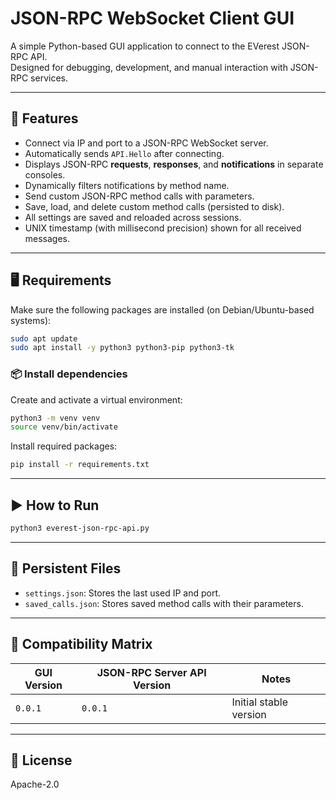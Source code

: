 # JSON-RPC WebSocket Client GUI

A simple Python-based GUI application to connect to the EVerest JSON-RPC API.  
Designed for debugging, development, and manual interaction with JSON-RPC services.

---

## 🚀 Features

- Connect via IP and port to a JSON-RPC WebSocket server.
- Automatically sends `API.Hello` after connecting.
- Displays JSON-RPC **requests**, **responses**, and **notifications** in separate consoles.
- Dynamically filters notifications by method name.
- Send custom JSON-RPC method calls with parameters.
- Save, load, and delete custom method calls (persisted to disk).
- All settings are saved and reloaded across sessions.
- UNIX timestamp (with millisecond precision) shown for all received messages.

---

## 🖥️ Requirements

Make sure the following packages are installed (on Debian/Ubuntu-based systems):

```bash
sudo apt update
sudo apt install -y python3 python3-pip python3-tk
```

### 📦 Install dependencies

Create and activate a virtual environment:

```bash
python3 -m venv venv
source venv/bin/activate
```

Install required packages:

```bash
pip install -r requirements.txt
```

---

## ▶️ How to Run

```bash
python3 everest-json-rpc-api.py
```

---

## 💾 Persistent Files

- `settings.json`: Stores the last used IP and port.
- `saved_calls.json`: Stores saved method calls with their parameters.

---

## 📘 Compatibility Matrix

| GUI Version | JSON-RPC Server API Version | Notes                    |
|-------------|-----------------------------|--------------------------|
| `0.0.1`     | `0.0.1`                     | Initial stable version   |

---

## 📝 License

Apache-2.0
